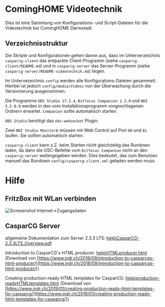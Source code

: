 ComingHOME Videotechnik
=======================

Dies ist eine Sammlung von Konfigurations- und Script-Dateien für die Videotechnik bei ComingHOME Darmstadt.

Verzeichnisstruktur
-------------------

Die Skripte und Konfigurationen gehen davon aus, dass im Unterverzeichnis `casparcg-client` das entpackte Client-Programm (siehe `casparcg-client/README.md`) und in `casparcg-server` das Server-Programm (siehe `casparcg-server/README-videotechnik.md`) liegen.

Im Untervezeichnis `config` werden alle Konfigurations-Dateien gesammelt. Hierbei ist jedoch `config/media/Videos` von der Überwachung durch die Versionierung ausgenommen.

Die Programme `OBS Studio 27.2.4`, `Bitfocus Companion 2.3.0` und `NDI 5.5.0.0` werden in den vom Installationsprogramm vorgeschlagenen Ordnern erwartet. `Companion` sollte automatisch starten.

`OBS Studio` benötigt das `obs-websocket` Plugin.

Zwei `NDI Studio Monitor`e müssen mit Web Control auf Port `80` und `81` laufen. Sie sollten automatisch starten.

`casparcg-client` kann z.Z. beim Starten nicht gleichzeitig das Rundown laden, da dann die OSC-Befehle vom `Bitfocus Companion` nicht an den `casparcg-server` weitergegeben werden. Dies bedeutet, das zum Benutzen manuell das Rundown `config/casparcg-client.xml` geladen werden muss.

Hilfe
=====

FritzBox mit WLan verbinden
---------------------------
![Screeenshot Internet->Zugangsdaten](file:///C:\comingHOME\videotechnik\help\fritzBoxMitWLanVerbinden.png)

CasparCG Server
---------------

allgemeine Dokumentation zum Server 2.3.3 LTS: [help\CasparCG-2.3.3LTS_Overview.pdf](help\CasparCG-2.3.3LTS_Overview.pdf)

Introduction to CasparCG's HTML producer: [help\HTMLproducer.html](help\HTMLproducer.html) (Download von [https://www.indr.ch/2018/09/introduction-to-casparcgs-html-producer/](https://www.indr.ch/2018/09/introduction-to-casparcgs-html-producer/))

Creating production-ready HTML templates for CasparCG: [help\production-readyHTMLtemplates.html](help\production-readyHTMLtemplates.html) (Download von [https://www.indr.ch/2019/01/creating-production-ready-html-templates-for-casparcg/](https://www.indr.ch/2019/01/creating-production-ready-html-templates-for-casparcg/))

